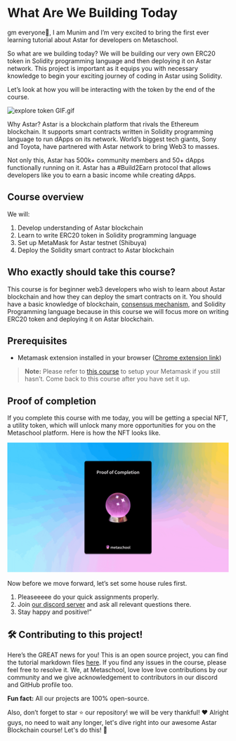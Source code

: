 # What Are We Building Today

gm everyone🌈, I am Munim and I’m very excited to bring the first ever learning tutorial about Astar for developers on Metaschool.

So what are we building today? We will be building our very own  ERC20 token in Solidity programming language and then deploying it on Astar network. This project is important as it equips you with necessary knowledge to begin your exciting journey of coding in Astar using Solidity.

Let’s look at how you will be interacting with the token by the end of the course.

![explore token GIF.gif](https://github.com/0xmetaschool/Learning-Projects/blob/main/assests_for_all/assests_for_astar/1.%20What%20Are%20We%20Building%20Today/explore_token_GIF.gif?raw=true)

Why Astar? Astar is a blockchain platform that rivals the Ethereum blockchain. It supports smart contracts written in Solidity programming language to run dApps on its network. World’s biggest tech giants, Sony and Toyota, have partnered with Astar network to bring Web3 to masses.

Not only this, Astar has 500k+ community members and 50+ dApps functionally running on it. Astar has a #Build2Earn protocol that allows developers like you to earn a basic income while creating dApps.

## Course overview

We will:

1. Develop understanding of Astar blockchain
2. Learn to write ERC20 token in Solidity programming language
3. Set up MetaMask for Astar testnet (Shibuya)
4. Deploy the Solidity smart contract to Astar blockchain

## Who exactly should take this course?

This course is for beginner web3 developers who wish to learn about Astar blockchain and how they can deploy the smart contracts on it. You should have a basic knowledge of blockchain, [consensus mechanism](https://metaschool.so/articles/consensus-mechanism-meaning/), and Solidity Programming language because in this course we will focus more on writing ERC20 token and deploying it on Astar blockchain.

## Prerequisites

- Metamask extension installed in your browser ([Chrome extension link](https://chrome.google.com/webstore/detail/metamask/nkbihfbeogaeaoehlefnkodbefgpgknn))

> **Note:** Please refer to [this course](https://metaschool.so/courses/understand-and-setup-metamask-account) to setup your Metamask if you still hasn’t. Come back to this course after you have set it up.
> 

## Proof of completion

If you complete this course with me today, you will be getting a special NFT, a utility token, which will unlock many more opportunities for you on the Metaschool platform. Here is how the NFT looks like.

![Untitled (1).gif](https://github.com/0xmetaschool/Learning-Projects/blob/main/assests_for_all/assests_for_astar/1.%20What%20Are%20We%20Building%20Today/Untitled_(1).gif?raw=true)

Now before we move forward, let’s set some house rules first.
1. Pleaseeeee do your quick assignments properly. 
2. Join [our discord server](https://discord.gg/vbVMUwXWgc) and ask all relevant questions there.
3. Stay happy and positive!”

## 🛠 Contributing to this project!

Here’s the GREAT news for you! This is an open source project, you can find the tutorial markdown files [here](https://github.com/0xmetaschool/Learning-Projects). If you find any issues in the course, please feel free to resolve it.
We, at Metaschool, love love love contributions by our community and we give acknowledgement to contributors in our discord and GitHub profile too.

**Fun fact:** All our projects are 100% open-source.

Also, don’t forget to star ⭐️ our repository! we will be very thankful! ♥️
Alright guys, no need to wait any longer, let's dive right into our awesome Astar Blockchain course! Let's do this! 🙌